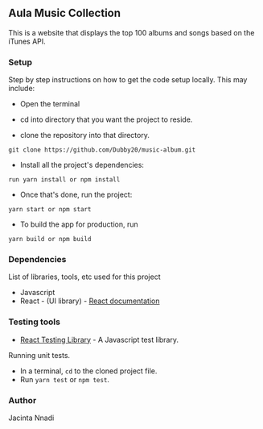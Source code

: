 ## Aula Music Collection

This is a website that displays the top 100 albums and songs based on the iTunes API.


### Setup

Step by step instructions on how to get the code setup locally. This may include:

- Open the terminal
- cd into directory that you want the project to reside.


- clone the repository into that directory.
```
git clone https://github.com/Dubby20/music-album.git
```

- Install all the project's dependencies:
```
run yarn install or npm install
```
- Once that's done, run the project:
```
yarn start or npm start
```

- To build the app for production, run 
```
yarn build or npm build
```

### Dependencies

List of libraries, tools, etc used for this project

- Javascript
- React - (UI library) - [React documentation](https://reactjs.org/)


### Testing tools

- [React Testing Library](https://testing-library.com/) - A Javascript test library.


Running unit tests.

- In a terminal, `cd` to the cloned project file.
- Run `yarn test` or `npm test`.


### Author

Jacinta Nnadi





